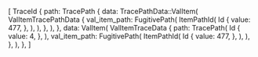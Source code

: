 [
    TraceId {
        path: TracePath {
            data: TracePathData::ValItem(
                ValItemTracePathData {
                    val_item_path: FugitivePath(
                        ItemPathId(
                            Id {
                                value: 477,
                            },
                        ),
                    ),
                },
            ),
        },
        data: ValItem(
            ValItemTraceData {
                path: TracePath(
                    Id {
                        value: 4,
                    },
                ),
                val_item_path: FugitivePath(
                    ItemPathId(
                        Id {
                            value: 477,
                        },
                    ),
                ),
            },
        ),
    },
]